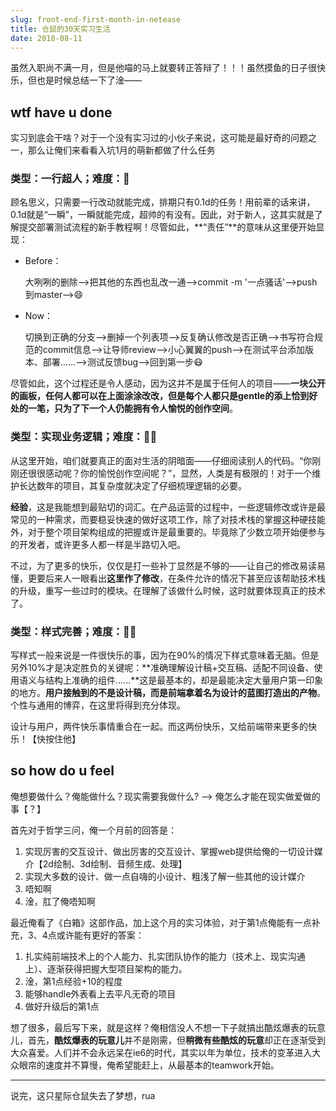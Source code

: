 ```yaml
---
slug: front-end-first-month-in-netease
title: 仓鼠的30天实习生活
date: 2018-08-11
---
```


虽然入职尚不满一月，但是他喵的马上就要转正答辩了！！！虽然摸鱼的日子很快乐，但也是时候总结一下了淦——

## wtf have u done

实习到底会干啥？对于一个没有实习过的小伙子来说，这可能是最好奇的问题之一，那么让俺们来看看入坑1月的萌新都做了什么任务

### 类型：一行超人；难度：🌟

顾名思义，只需要一行改动就能完成，排期只有0.1d的任务！用前辈的话来讲，0.1d就是“一瞬”，一瞬就能完成，超帅的有没有。因此，对于新人，这其实就是了解提交部署测试流程的新手教程啊！尽管如此，**“责任”**的意味从这里便开始显现：

- Before：

  大咧咧的删除——>把其他的东西也乱改一通——>commit -m '一点骚话'——>push到master——>😄

- Now：

  切换到正确的分支——>删掉一个列表项——>反复确认修改是否正确——>书写符合规范的commit信息——>让导师review——>小心翼翼的push——>在测试平台添加版本、部署……——>测试反馈bug——>回到第一步😷

尽管如此，这个过程还是令人感动，因为这并不是属于任何人的项目——**一块公开的画板，任何人都可以在上面涂涂改改，但是每个人都只是gentle的添上恰到好处的一笔，只为了下一个人仍能拥有令人愉悦的创作空间**。

### 类型：实现业务逻辑；难度：🌟🌟

从这里开始，咱们就要真正的面对生活的阴暗面——仔细阅读别人的代码。“你刚刚还很很感动呢？你的愉悦创作空间呢？”，显然，人类是有极限的！对于一个维护长达数年的项目，其复杂度就决定了仔细梳理逻辑的必要。

**经验**，这是我能想到最贴切的词汇。在产品运营的过程中，一些逻辑修改或许是最常见的一种需求，而要稳妥快速的做好这项工作，除了对技术栈的掌握这种硬技能外，对于整个项目架构组成的把握或许是最重要的。毕竟除了少数立项开始便参与的开发者，或许更多人都一样是半路切入吧。

不过，为了更多的快乐，仅仅是打一些补丁显然是不够的——让自己的修改易读易懂，更要后来人一眼看出**这里作了修改**，在条件允许的情况下甚至应该帮助技术栈的升级，重写一些过时的模块。在理解了该做什么时候，这时就要体现真正的技术了。

### 类型：样式完善；难度：🌟🌟

写样式一般来说是一件很快乐的事，因为在90%的情况下样式意味着无脑。但是另外10%才是决定胜负的关键呢：**准确理解设计稿+交互稿、适配不同设备、使用语义与结构上准确的组件......**这是最基本的，却是最能决定大量用户第一印象的地方。**用户接触到的不是设计稿，而是前端拿着名为设计的蓝图打造出的产物**。个性与通用的博弈，在这里将得到充分体现。

设计与用户，两件快乐事情重合在一起。而这两份快乐，又给前端带来更多的快乐！【快按住他】

## so how do u feel

俺想要做什么？俺能做什么？现实需要我做什么? ——> 俺怎么才能在现实做爱做的事【？】

首先对于哲学三问，俺一个月前的回答是：

1. 实现厉害的交互设计、做出厉害的交互设计、掌握web提供给俺的一切设计媒介【2d绘制、3d绘制、音频生成、处理】
2. 实现大多数的设计、做一点自嗨的小设计、粗浅了解一些其他的设计媒介
3. 唔知啊
4. 淦，肛了俺唔知啊

最近俺看了《白箱》这部作品，加上这个月的实习体验，对于第1点俺能有一点补充，3、4点或许能有更好的答案：

1. 扎实纯前端技术上的个人能力、扎实团队协作的能力（技术上、现实沟通上）、逐渐获得把握大型项目架构的能力。
2. 淦，第1点经验+10的程度
3. 能够handle外表看上去平凡无奇的项目
4. 做好升级后的第1点

想了很多，最后写下来，就是这样？俺相信没人不想一下子就搞出酷炫爆表的玩意儿，首先，**酷炫爆表的玩意儿**并不是刚需，但**稍微有些酷炫的玩意**却正在逐渐受到大众喜爱。人们并不会永远呆在ie6的时代，其实以年为单位，技术的变革进入大众眼帘的速度并不算慢，俺希望能赶上，从最基本的teamwork开始。

------

说完，这只星际仓鼠失去了梦想，rua